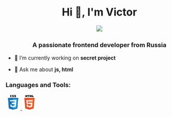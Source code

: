 <h1 align="center">Hi 👋, I'm Victor</h1>
<p align="center"><img src="https://secure.gravatar.com/avatar/28a7daa1faf4f3d46d0279a0283456ea"></p>
<h3 align="center">A passionate frontend developer from Russia</h3>

- 🔭 I’m currently working on **secret project**

- 💬 Ask me about **js, html**


<h3 align="left">Languages and Tools:</h3>
<p align="left"> <a href="https://www.w3schools.com/css/" target="_blank"> <img src="https://raw.githubusercontent.com/devicons/devicon/master/icons/css3/css3-original-wordmark.svg" alt="css3" width="40" height="40"/> </a> <a href="https://www.w3.org/html/" target="_blank"> <img src="https://raw.githubusercontent.com/devicons/devicon/master/icons/html5/html5-original-wordmark.svg" alt="html5" width="40" height="40"/> </a> </p>
